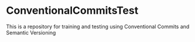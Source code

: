 # ConventionalCommitsTest
This is a repository for training and testing using Conventional Commits and Semantic Versioning
